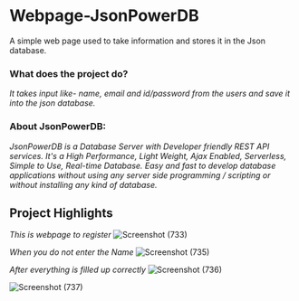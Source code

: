 # Webpage-JsonPowerDB
A simple web page used to take information and stores it in the Json database.


### **What does the project do?**
*It takes input like- name, email and id/password from the users and save it into the json database.*

### **About JsonPowerDB**:
*JsonPowerDB is a Database Server with Developer friendly REST API services. It's a High Performance, Light Weight, Ajax Enabled, Serverless, Simple to Use, Real-time Database. Easy and fast to develop database applications without using any server side programming / scripting or without installing any kind of database.*

## **Project Highlights**

*This is webpage to register*
![Screenshot (733)](https://user-images.githubusercontent.com/80746159/113292876-b2007180-9312-11eb-8b81-938466665210.png)

*When you do not enter the Name*
![Screenshot (735)](https://user-images.githubusercontent.com/80746159/113292914-bfb5f700-9312-11eb-8aa1-fddd91286308.png)

*After everything is filled up correctly*
![Screenshot (736)](https://user-images.githubusercontent.com/80746159/113292924-c2185100-9312-11eb-9e4f-13a42fadb88c.png)


![Screenshot (737)](https://user-images.githubusercontent.com/80746159/113292930-c47aab00-9312-11eb-8c69-ac882dffbe7f.png)



